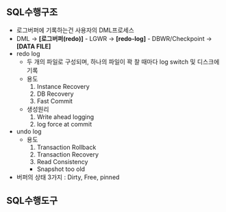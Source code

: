 ## SQL수행구조
- 로그버퍼에 기록하는건 사용자의 DML프로세스
- DML → **[로그버퍼(redo)]** - LGWR → **[redo-log]** - DBWR/Checkpoint → **[DATA FILE]**
- redo log
  - 두 개의 파일로 구성되며, 하나의 파일이 꽉 찰 때마다 log switch 및 디스크에 기록
  - 용도
    1. Instance Recovery
    2. DB Recovery
    3. Fast Commit
  - 생성원리
    1. Write ahead logging
    2. log force at commit
- undo log
  - 용도
    1. Transaction Rollback
    2. Transaction Recovery
    3. Read Consistency
    - Snapshot too old
- 버퍼의 상태 3가지 : Dirty, Free, pinned

## SQL수행도구
